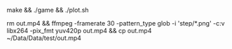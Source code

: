 make && ./game && ./plot.sh


rm out.mp4 && ffmpeg -framerate 30 -pattern_type glob -i 'step/*.png' -c:v libx264 -pix_fmt yuv420p out.mp4  && cp out.mp4 ~/Data/Data/test/out.mp4
